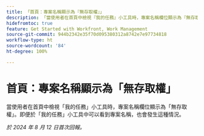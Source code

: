 ```yaml
---
title: 「首頁：專案名稱顯示為『無存取權』」
description: 「當使用者在首頁中檢視『我的任務』小工具時，專案名稱欄位顯示為『無存取權』。即便於『我的任務』小工具中可以看到專案名稱，也會發生這種情況。」
hidefromtoc: true
feature: Get Started with Workfront, Work Management
source-git-commit: 944b2342e35f70d095380312a8742e7e97734818
workflow-type: ht
source-wordcount: '84'
ht-degree: 100%

---
```



# 首頁：專案名稱顯示為「無存取權」

<!--valid issue, won't fix until legacy home is deprecated-->

當使用者在首頁中檢視「我的任務」小工具時，專案名稱欄位顯示為「無存取權」。即便於「我的任務」小工具中可以看到專案名稱，也會發生這種情況。

_於 2024 年 8 月 12 日首次回報。_
